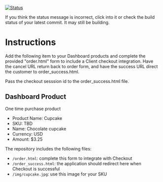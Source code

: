 [![Status](https://img.shields.io/badge/status-SUBMITTABLE%20COMMIT:%20623ae2ed93eb2b14081fba469a7c5a7f661873db-brightgreen.svg)](https://github.com/andremcb/bakery_scaffold_AApE3fQi8zR0pcdo/commit/623ae2ed93eb2b14081fba469a7c5a7f661873db)



























































































































































If you think the status message is incorrect, click into it or check the build status of your latest commit. It may still be building.

# Instructions 

Add the following item to your Dashboard products and complete the provided "order.html" form to include a Client checkout integration. Have the cancel URL return back to order form, and have the success URL direct the customer to order_success.html. 

Pass the checkout sesssion id to the order_success.html file.

## Dashboard Product
One time purchase product
* Product Name: Cupcake
* SKU: TBD
* Name: Chocolate cupcake
* Currency: USD
* Amount: $3.25

The repository includes the following files:
* `/order.html`: complete this form to integrate with Checkout
* `/order_success.html`: the application should redirect here when Checkout is successful
* `/img/cupcake.jpg`: use this image for your SKU

